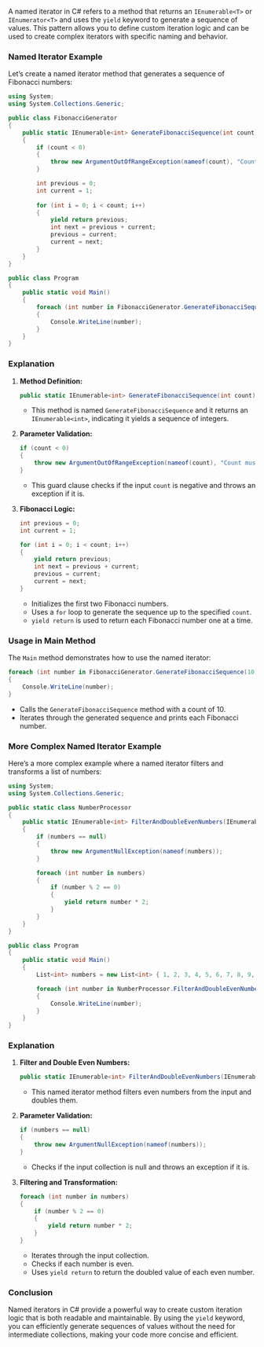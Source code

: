 A named iterator in C# refers to a method that returns an `IEnumerable<T>` or `IEnumerator<T>` and uses the `yield` keyword to generate a sequence of values. This pattern allows you to define custom iteration logic and can be used to create complex iterators with specific naming and behavior.

### Named Iterator Example

Let’s create a named iterator method that generates a sequence of Fibonacci numbers:

```csharp
using System;
using System.Collections.Generic;

public class FibonacciGenerator
{
    public static IEnumerable<int> GenerateFibonacciSequence(int count)
    {
        if (count < 0)
        {
            throw new ArgumentOutOfRangeException(nameof(count), "Count must be non-negative.");
        }

        int previous = 0;
        int current = 1;
        
        for (int i = 0; i < count; i++)
        {
            yield return previous;
            int next = previous + current;
            previous = current;
            current = next;
        }
    }
}

public class Program
{
    public static void Main()
    {
        foreach (int number in FibonacciGenerator.GenerateFibonacciSequence(10))
        {
            Console.WriteLine(number);
        }
    }
}
```

### Explanation

1. **Method Definition:**
   ```csharp
   public static IEnumerable<int> GenerateFibonacciSequence(int count)
   ```
   - This method is named `GenerateFibonacciSequence` and it returns an `IEnumerable<int>`, indicating it yields a sequence of integers.

2. **Parameter Validation:**
   ```csharp
   if (count < 0)
   {
       throw new ArgumentOutOfRangeException(nameof(count), "Count must be non-negative.");
   }
   ```
   - This guard clause checks if the input `count` is negative and throws an exception if it is.

3. **Fibonacci Logic:**
   ```csharp
   int previous = 0;
   int current = 1;
   
   for (int i = 0; i < count; i++)
   {
       yield return previous;
       int next = previous + current;
       previous = current;
       current = next;
   }
   ```
   - Initializes the first two Fibonacci numbers.
   - Uses a `for` loop to generate the sequence up to the specified `count`.
   - `yield return` is used to return each Fibonacci number one at a time.

### Usage in Main Method

The `Main` method demonstrates how to use the named iterator:

```csharp
foreach (int number in FibonacciGenerator.GenerateFibonacciSequence(10))
{
    Console.WriteLine(number);
}
```

- Calls the `GenerateFibonacciSequence` method with a count of 10.
- Iterates through the generated sequence and prints each Fibonacci number.

### More Complex Named Iterator Example

Here’s a more complex example where a named iterator filters and transforms a list of numbers:

```csharp
using System;
using System.Collections.Generic;

public static class NumberProcessor
{
    public static IEnumerable<int> FilterAndDoubleEvenNumbers(IEnumerable<int> numbers)
    {
        if (numbers == null)
        {
            throw new ArgumentNullException(nameof(numbers));
        }

        foreach (int number in numbers)
        {
            if (number % 2 == 0)
            {
                yield return number * 2;
            }
        }
    }
}

public class Program
{
    public static void Main()
    {
        List<int> numbers = new List<int> { 1, 2, 3, 4, 5, 6, 7, 8, 9, 10 };

        foreach (int number in NumberProcessor.FilterAndDoubleEvenNumbers(numbers))
        {
            Console.WriteLine(number);
        }
    }
}
```

### Explanation

1. **Filter and Double Even Numbers:**
   ```csharp
   public static IEnumerable<int> FilterAndDoubleEvenNumbers(IEnumerable<int> numbers)
   ```
   - This named iterator method filters even numbers from the input and doubles them.

2. **Parameter Validation:**
   ```csharp
   if (numbers == null)
   {
       throw new ArgumentNullException(nameof(numbers));
   }
   ```
   - Checks if the input collection is null and throws an exception if it is.

3. **Filtering and Transformation:**
   ```csharp
   foreach (int number in numbers)
   {
       if (number % 2 == 0)
       {
           yield return number * 2;
       }
   }
   ```
   - Iterates through the input collection.
   - Checks if each number is even.
   - Uses `yield return` to return the doubled value of each even number.

### Conclusion

Named iterators in C# provide a powerful way to create custom iteration logic that is both readable and maintainable. By using the `yield` keyword, you can efficiently generate sequences of values without the need for intermediate collections, making your code more concise and efficient.
